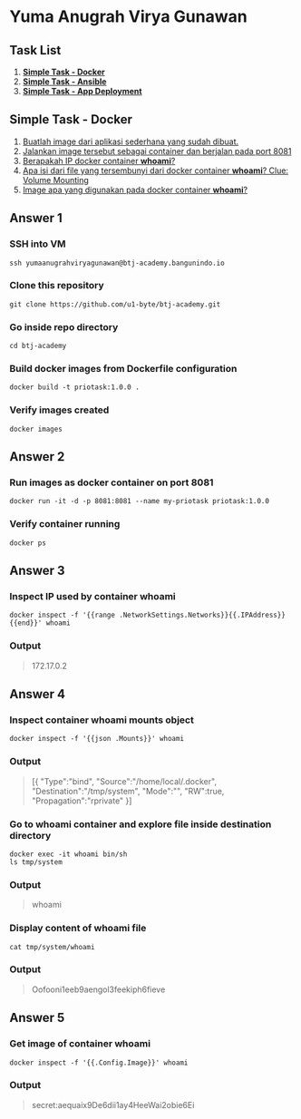 
# Yuma Anugrah Virya Gunawan
## Task List

 1. [**Simple Task - Docker**](https://github.com/u1-byte/btj-academy/tree/main#simple-task---docker)
 2. [**Simple Task - Ansible**](https://github.com/u1-byte/btj-academy/tree/main/ansible#simple-task---ansible)
 3. [**Simple Task - App Deployment**](https://github.com/u1-byte/btj-academy/tree/main/example-app#simple-task---app-deployment)

## Simple Task - Docker
1. [Buatlah image dari aplikasi sederhana yang sudah dibuat.](https://github.com/u1-byte/btj-academy/tree/main#answer-1)
2. [Jalankan image tersebut sebagai container dan berjalan pada port 8081](https://github.com/u1-byte/btj-academy/tree/main#answer-2)
3. [Berapakah IP docker container **whoami**?](https://github.com/u1-byte/btj-academy/tree/main#answer-3)
4. [Apa isi dari file yang tersembunyi dari docker container **whoami**? Clue: Volume Mounting](https://github.com/u1-byte/btj-academy/tree/main#answer-4)
5. [Image apa yang digunakan pada docker container **whoami**?](https://github.com/u1-byte/btj-academy/tree/main#answer-5)

## Answer 1
### SSH into VM 

    ssh yumaanugrahviryagunawan@btj-academy.bangunindo.io

### Clone this repository

    git clone https://github.com/u1-byte/btj-academy.git

### Go inside repo directory

    cd btj-academy

### Build docker images from Dockerfile configuration

    docker build -t priotask:1.0.0 .

### Verify images created

    docker images

## Answer 2
### Run images as docker container on port 8081

    docker run -it -d -p 8081:8081 --name my-priotask priotask:1.0.0

### Verify container running

    docker ps

## Answer 3
### Inspect IP used by container whoami

    docker inspect -f '{{range .NetworkSettings.Networks}}{{.IPAddress}}{{end}}' whoami

### Output

> 172.17.0.2

## Answer 4
### Inspect container whoami mounts object

    docker inspect -f '{{json .Mounts}}' whoami

### Output

> [{ "Type":"bind", "Source":"/home/local/.docker",
> "Destination":"/tmp/system", "Mode":"", "RW":true,
> "Propagation":"rprivate" }]

    
### Go to whoami container and explore file inside destination directory

    docker exec -it whoami bin/sh
    ls tmp/system

### Output

> whoami

### Display content of whoami file

    cat tmp/system/whoami

### Output

> Oofooni1eeb9aengol3feekiph6fieve

## Answer 5
### Get image of container whoami

    docker inspect -f '{{.Config.Image}}' whoami

### Output

> secret:aequaix9De6dii1ay4HeeWai2obie6Ei
